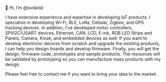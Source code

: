 👋 Hi, I’m @sudaisb
  
I have extensive experience and expertise in developing IoT products. I specialize in developing Wi-Fi, BLE, LoRa, Cellular, Zigbee, and GPS tracking devices.
In addition, I've developed motor controllers, SPI/I2C/USART devices, Ethernet, CAN, LCD, E-ink, RGB LED Strips and Panels, Camera, Kiosk, and embedded devices as well.
If you want to develop electronic devices from scratch and upgrade the existing products, I can help you design boards and develop firmware.
Finally, you will get the design, firmware code, prototypes and sample products.
The resources will be validated by prototyping so you can manufacture mass products with my design.

Please feel free to contact me if you want to bring your idea to the market.
